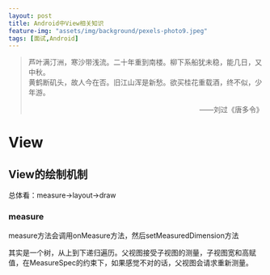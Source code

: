 ```yaml
---
layout: post
title: Android中View相关知识
feature-img: "assets/img/background/pexels-photo9.jpeg"
tags: [面试,Android]
---
```


> 芦叶满汀洲，寒沙带浅流。二十年重到南楼。柳下系船犹未稳，能几日，又中秋。 <br>
> 黄鹤断矶头，故人今在否。旧江山浑是新愁。欲买桂花重载酒，终不似，少年游。                          
> <p align="right">——刘过《唐多令》</p>



# View

## View的绘制机制

总体看：measure->layout->draw

### measure

measure方法会调用onMeasure方法，然后setMeasuredDimension方法

其实是一个树，从上到下递归遍历。父视图接受子视图的测量，子视图宽和高赋值，在MeasureSpec的约束下，如果感觉不对的话，父视图会请求重新测量。